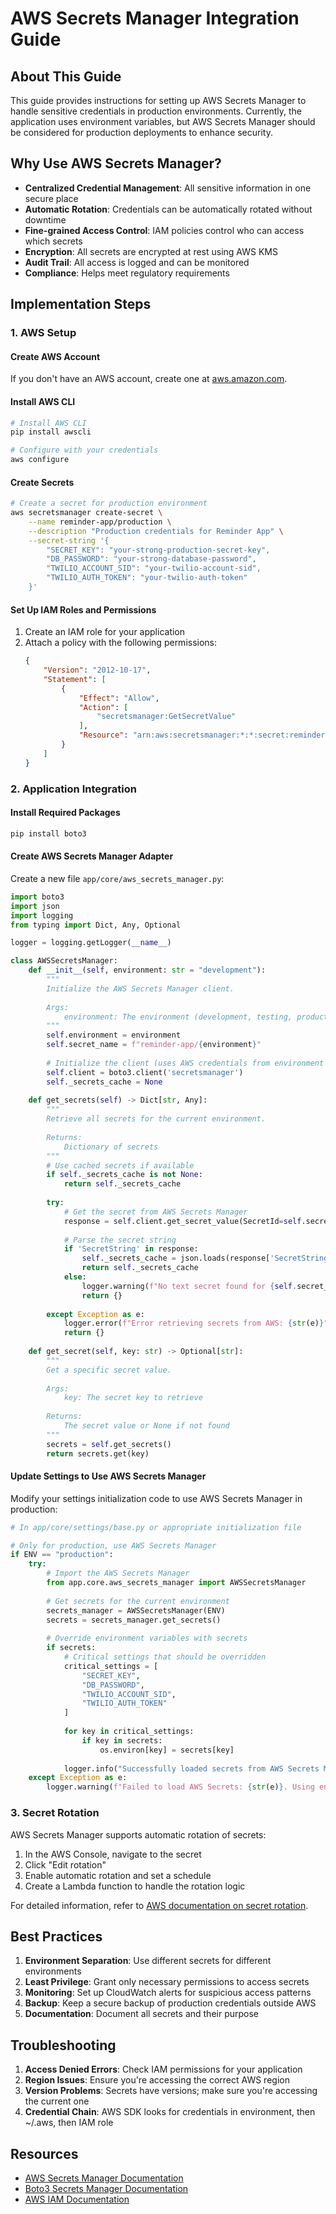 # AWS Secrets Manager Integration Guide

## About This Guide
This guide provides instructions for setting up AWS Secrets Manager to handle sensitive credentials in production environments. Currently, the application uses environment variables, but AWS Secrets Manager should be considered for production deployments to enhance security.

## Why Use AWS Secrets Manager?
- **Centralized Credential Management**: All sensitive information in one secure place
- **Automatic Rotation**: Credentials can be automatically rotated without downtime
- **Fine-grained Access Control**: IAM policies control who can access which secrets
- **Encryption**: All secrets are encrypted at rest using AWS KMS
- **Audit Trail**: All access is logged and can be monitored
- **Compliance**: Helps meet regulatory requirements

## Implementation Steps

### 1. AWS Setup

#### Create AWS Account
If you don't have an AWS account, create one at [aws.amazon.com](https://aws.amazon.com/).

#### Install AWS CLI
```bash
# Install AWS CLI
pip install awscli

# Configure with your credentials
aws configure
```

#### Create Secrets
```bash
# Create a secret for production environment
aws secretsmanager create-secret \
    --name reminder-app/production \
    --description "Production credentials for Reminder App" \
    --secret-string '{
        "SECRET_KEY": "your-strong-production-secret-key",
        "DB_PASSWORD": "your-strong-database-password",
        "TWILIO_ACCOUNT_SID": "your-twilio-account-sid",
        "TWILIO_AUTH_TOKEN": "your-twilio-auth-token"
    }'
```

#### Set Up IAM Roles and Permissions
1. Create an IAM role for your application
2. Attach a policy with the following permissions:
   ```json
   {
       "Version": "2012-10-17",
       "Statement": [
           {
               "Effect": "Allow",
               "Action": [
                   "secretsmanager:GetSecretValue"
               ],
               "Resource": "arn:aws:secretsmanager:*:*:secret:reminder-app/*"
           }
       ]
   }
   ```

### 2. Application Integration

#### Install Required Packages
```bash
pip install boto3
```

#### Create AWS Secrets Manager Adapter
Create a new file `app/core/aws_secrets_manager.py`:

```python
import boto3
import json
import logging
from typing import Dict, Any, Optional

logger = logging.getLogger(__name__)

class AWSSecretsManager:
    def __init__(self, environment: str = "development"):
        """
        Initialize the AWS Secrets Manager client.
        
        Args:
            environment: The environment (development, testing, production)
        """
        self.environment = environment
        self.secret_name = f"reminder-app/{environment}"
        
        # Initialize the client (uses AWS credentials from environment or IAM role)
        self.client = boto3.client('secretsmanager')
        self._secrets_cache = None
    
    def get_secrets(self) -> Dict[str, Any]:
        """
        Retrieve all secrets for the current environment.
        
        Returns:
            Dictionary of secrets
        """
        # Use cached secrets if available
        if self._secrets_cache is not None:
            return self._secrets_cache
            
        try:
            # Get the secret from AWS Secrets Manager
            response = self.client.get_secret_value(SecretId=self.secret_name)
            
            # Parse the secret string
            if 'SecretString' in response:
                self._secrets_cache = json.loads(response['SecretString'])
                return self._secrets_cache
            else:
                logger.warning(f"No text secret found for {self.secret_name}")
                return {}
                
        except Exception as e:
            logger.error(f"Error retrieving secrets from AWS: {str(e)}")
            return {}
    
    def get_secret(self, key: str) -> Optional[str]:
        """
        Get a specific secret value.
        
        Args:
            key: The secret key to retrieve
            
        Returns:
            The secret value or None if not found
        """
        secrets = self.get_secrets()
        return secrets.get(key)
```

#### Update Settings to Use AWS Secrets Manager
Modify your settings initialization code to use AWS Secrets Manager in production:

```python
# In app/core/settings/base.py or appropriate initialization file

# Only for production, use AWS Secrets Manager
if ENV == "production":
    try:
        # Import the AWS Secrets Manager
        from app.core.aws_secrets_manager import AWSSecretsManager
        
        # Get secrets for the current environment
        secrets_manager = AWSSecretsManager(ENV)
        secrets = secrets_manager.get_secrets()
        
        # Override environment variables with secrets
        if secrets:
            # Critical settings that should be overridden
            critical_settings = [
                "SECRET_KEY", 
                "DB_PASSWORD", 
                "TWILIO_ACCOUNT_SID", 
                "TWILIO_AUTH_TOKEN"
            ]
            
            for key in critical_settings:
                if key in secrets:
                    os.environ[key] = secrets[key]
                    
            logger.info("Successfully loaded secrets from AWS Secrets Manager")
    except Exception as e:
        logger.warning(f"Failed to load AWS Secrets: {str(e)}. Using environment variables.")
```

### 3. Secret Rotation

AWS Secrets Manager supports automatic rotation of secrets:

1. In the AWS Console, navigate to the secret
2. Click "Edit rotation"
3. Enable automatic rotation and set a schedule
4. Create a Lambda function to handle the rotation logic

For detailed information, refer to [AWS documentation on secret rotation](https://docs.aws.amazon.com/secretsmanager/latest/userguide/rotating-secrets.html).

## Best Practices

1. **Environment Separation**: Use different secrets for different environments
2. **Least Privilege**: Grant only necessary permissions to access secrets
3. **Monitoring**: Set up CloudWatch alerts for suspicious access patterns
4. **Backup**: Keep a secure backup of production credentials outside AWS
5. **Documentation**: Document all secrets and their purpose

## Troubleshooting

1. **Access Denied Errors**: Check IAM permissions for your application
2. **Region Issues**: Ensure you're accessing the correct AWS region
3. **Version Problems**: Secrets have versions; make sure you're accessing the current one
4. **Credential Chain**: AWS SDK looks for credentials in environment, then ~/.aws, then IAM role

## Resources

- [AWS Secrets Manager Documentation](https://docs.aws.amazon.com/secretsmanager/latest/userguide/intro.html)
- [Boto3 Secrets Manager Documentation](https://boto3.amazonaws.com/v1/documentation/api/latest/reference/services/secretsmanager.html)
- [AWS IAM Documentation](https://docs.aws.amazon.com/IAM/latest/UserGuide/introduction.html) 